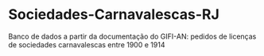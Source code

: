 # Sociedades-Carnavalescas-RJ
 Banco de dados a partir da documentação do GIFI-AN: pedidos de licenças de sociedades carnavalescas entre 1900 e 1914

